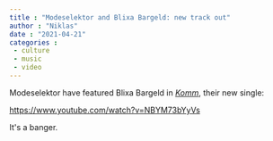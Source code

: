 ```yaml
---
title : "Modeselektor and Blixa Bargeld: new track out"
author : "Niklas"
date : "2021-04-21"
categories : 
 - culture
 - music
 - video
---
```


Modeselektor have featured Blixa Bargeld in _[Komm](https://songwhip.com/modeselektor/komm)_, their new single:

https://www.youtube.com/watch?v=NBYM73bYyVs

It's a banger.
